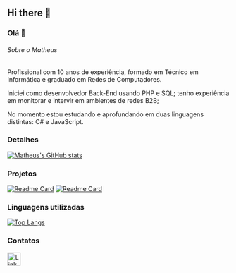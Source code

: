 ## Hi there 👋

### Olá 👋


###### Sobre o Matheus
Profissional com 10 anos de experiência, formado em Técnico em Informática e graduado em Redes de Computadores.

Iniciei como desenvolvedor Back-End usando PHP e SQL; tenho experiência em monitorar e intervir em ambientes de redes B2B; 

No momento estou estudando e aprofundando em duas linguagens distintas: C# e JavaScript.
### Detalhes

[![Matheus's GitHub stats](https://github-readme-stats.vercel.app/api?username=mathheuspimentel&show_icons=true&theme=dark)](httpsgithub.anuraghazra-readme-stats)


### Projetos

[![Readme Card](https://github-readme-stats.vercel.app/api/pin/?username=mathheuspimentel&repo=Ebac-JS-V2&theme=dark)](httpsgithub.anuraghazra-readme-stats)
[![Readme Card](https://github-readme-stats.vercel.app/api/pin/?username=mathheuspimentel&repo=Aprendendo-CSharp&theme=dark)](httpsgithub.anuraghazra-readme-stats)


### Linguagens utilizadas

[![Top Langs](https://github-readme-stats.vercel.app/api/top-langs/?username=mathheuspimentel&layout=compact)](httpsgithub.anuraghazra-readme-stats)


### Contatos

[<img src='https://img.shields.io/badge/LinkedIn-0077B5?style=for-the-badge&logo=linkedin&logoColor=white' alt='Linkedin' height='30'>](https://www.linkedin.com/in/matheusppimentel/)
<!--
**mathheuspimentel/mathheuspimentel** is a ✨ _special_ ✨ repository because its `README.md` (this file) appears on your GitHub profile.

Here are some ideas to get you started:

- 🔭 I’m currently working on ...
- 🌱 I’m currently learning ...
- 👯 I’m looking to collaborate on ...
- 🤔 I’m looking for help with ...
- 💬 Ask me about ...
- 📫 How to reach me: ...
- 😄 Pronouns: ...
- ⚡ Fun fact: ...
-->
